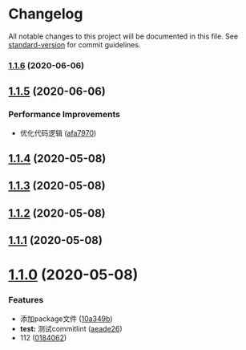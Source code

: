 # Changelog

All notable changes to this project will be documented in this file. See [standard-version](https://github.com/conventional-changelog/standard-version) for commit guidelines.

### [1.1.6](https://github.com/121595113/git-commitlint-test/compare/v1.1.4...v1.1.6) (2020-06-06)

<a name="1.1.5"></a>
## [1.1.5](https://github.com/121595113/git-commitlint-test/compare/v1.1.4...v1.1.5) (2020-06-06)


### Performance Improvements

* 优化代码逻辑 ([afa7970](https://github.com/121595113/git-commitlint-test/commit/afa7970))



<a name="1.1.4"></a>
## [1.1.4](https://github.com/121595113/git-commitlint-test/compare/v1.1.3...v1.1.4) (2020-05-08)



<a name="1.1.3"></a>
## [1.1.3](https://github.com/121595113/git-commitlint-test/compare/v1.1.2...v1.1.3) (2020-05-08)



<a name="1.1.2"></a>
## [1.1.2](https://github.com/121595113/git-commitlint-test/compare/v1.1.1...v1.1.2) (2020-05-08)



<a name="1.1.1"></a>
## [1.1.1](https://github.com/121595113/git-commitlint-test/compare/v1.1.0...v1.1.1) (2020-05-08)



<a name="1.1.0"></a>
# [1.1.0](https://github.com/121595113/git-commitlint-test/compare/0184062...v1.1.0) (2020-05-08)


### Features

* 添加package文件 ([10a349b](https://github.com/121595113/git-commitlint-test/commit/10a349b))
* **test:** 测试commitlint ([aeade26](https://github.com/121595113/git-commitlint-test/commit/aeade26))
* 112 ([0184062](https://github.com/121595113/git-commitlint-test/commit/0184062))

